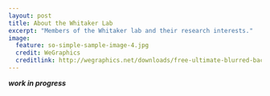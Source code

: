 ```yaml
---
layout: post
title: About the Whitaker Lab
excerpt: "Members of the Whitaker lab and their research interests."
image:
  feature: so-simple-sample-image-4.jpg
  credit: WeGraphics
  creditlink: http://wegraphics.net/downloads/free-ultimate-blurred-background-pack/
---
```


***work in progress***

